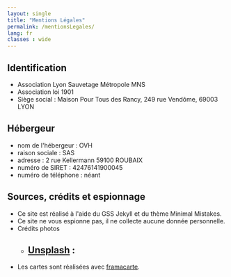 ```yaml
---
layout: single
title: "Mentions Légales"
permalink: /mentionsLegales/
lang: fr
classes : wide
---
```


## Identification 
- Association Lyon Sauvetage Métropole MNS
- Association loi 1901
- Siège social : Maison Pour Tous des Rancy, 249 rue Vendôme, 69003 LYON

## Hébergeur
- nom de l'hébergeur : OVH
- raison sociale : SAS
- adresse : 2 rue Kellermann 59100 ROUBAIX
- numéro de SIRET : 42476141900045
- numéro de téléphone : néant


## Sources, crédits et espionnage
- Ce site est réalisé à l'aide du GSS Jekyll et du thème Minimal Mistakes.
- Ce site ne vous espionne pas, il ne collecte aucune donnée personnelle.
- Crédits photos
    - [Unsplash](https://unsplash.com/fr) :
        - 
- Les cartes sont réalisées avec [framacarte](https://framacarte.org/fr/).

